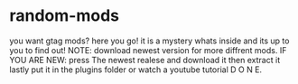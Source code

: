 # random-mods
you want gtag mods? here you go!
       it is a mystery whats inside and its up to you to find out!
      NOTE: download newest version for more diffrent mods.
               IF YOU ARE NEW: press The newest realese and download it then extract it lastly put it in the plugins folder or watch a youtube tutorial D O N E.

